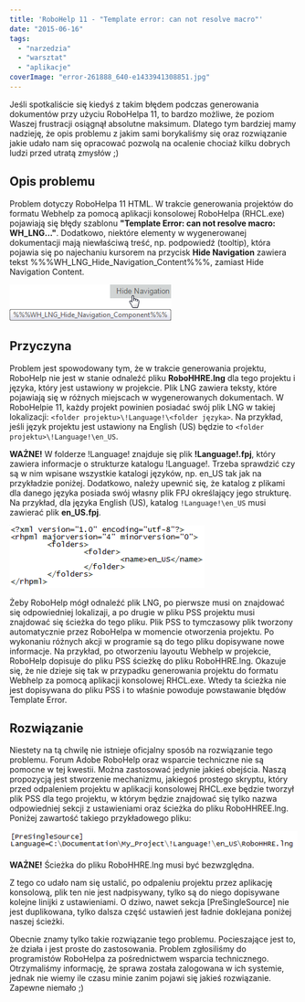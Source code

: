 ```yaml
---
title: 'RoboHelp 11 - "Template error: can not resolve macro"'
date: "2015-06-16"
tags:
  - "narzedzia"
  - "warsztat"
  - "aplikacje"
coverImage: "error-261888_640-e1433941308851.jpg"
---
```


Jeśli spotkaliście się kiedyś z takim błędem podczas generowania dokumentów przy
użyciu RoboHelpa 11, to bardzo możliwe, że poziom Waszej frustracji osiągnął
absolutne maksimum. Dlatego tym bardziej mamy nadzieję, że opis problemu z jakim
sami borykaliśmy się oraz rozwiązanie jakie udało nam się opracować pozwolą na
ocalenie chociaż kilku dobrych ludzi przed utratą zmysłów ;)

## Opis problemu

Problem dotyczy RoboHelpa 11 HTML. W trakcie generowania projektów do formatu
Webhelp za pomocą aplikacji konsolowej RoboHelpa (RHCL.exe) pojawiają się błędy
szablonu **"Template Error: can not resolve macro: WH_LNG..."**. Dodatkowo,
niektóre elementy w wygenerowanej dokumentacji mają niewłaściwą treść, np.
podpowiedź (tooltip), która pojawia się po najechaniu kursorem na przycisk
**Hide Navigation** zawiera tekst %%%WH_LNG_Hide_Navigation_Content%%%, zamiast
Hide Navigation Content.

[![tooltip2](images/tooltip2.png)](http://techwriter.pl/wp-content/uploads/2015/06/tooltip2.png)

## Przyczyna

Problem jest spowodowany tym, że w trakcie generowania projektu, RoboHelp nie
jest w stanie odnaleźć pliku **RoboHHRE.lng** dla tego projektu i języka, który
jest ustawiony w projekcie. Plik LNG zawiera teksty, które pojawiają się w
różnych miejscach w wygenerowanych dokumentach. W RoboHelpie 11, każdy projekt
powinien posiadać swój plik LNG w takiej lokalizacji:
`<folder projektu>\!Language!\<folder języka>`. Na przykład, jeśli język
projektu jest ustawiony na English (US) będzie to
`<folder projektu>\!Language!\en_US`.

**WAŻNE!** W folderze !Language! znajduje się plik **!Language!.fpj**, który
zawiera informacje o strukturze katalogu !Language!. Trzeba sprawdzić czy są w
nim wpisane wszystkie katalogi języków, np. en_US tak jak na przykładzie
poniżej. Dodatkowo, należy upewnić się, że katalog z plikami dla danego języka
posiada swój własny plik FPJ określający jego strukturę. Na przykład, dla języka
English (US), katalog `!Language!\en_US` musi zawierać plik **en_US.fpj**.

[![language_fpj](images/language_fpj.png)](http://techwriter.pl/wp-content/uploads/2015/06/language_fpj.png)

Żeby RoboHelp mógł odnaleźć plik LNG, po pierwsze musi on znajdować się
odpowiedniej lokalizaji, a po drugie w pliku PSS projektu musi znajdować się
ścieżka do tego pliku. Plik PSS to tymczasowy plik tworzony automatycznie przez
RoboHelpa w momencie otworzenia projektu. Po wykonaniu różnych akcji w programie
są do tego pliku dopisywane nowe informacje. Na przykład, po otworzeniu layoutu
Webhelp w projekcie, RoboHelp dopisuje do pliku PSS ścieżkę do pliku
RoboHHRE.lng. Okazuje się, że nie dzieje się tak w przypadku generowania
projektu do formatu Webhelp za pomocą aplikacji konsolowej RHCL.exe. Wtedy ta
ścieżka nie jest dopisywana do pliku PSS i to właśnie powoduje powstawanie
błędów Template Error.

## Rozwiązanie

Niestety na tą chwilę nie istnieje oficjalny sposób na rozwiązanie tego
problemu. Forum Adobe RoboHelp oraz wsparcie techniczne nie są pomocne w tej
kwestii. Można zastosować jedynie jakieś obejścia. Naszą propozycją jest
stworzenie mechanizmu, jakiegoś prostego skryptu, który przed odpaleniem
projektu w aplikacji konsolowej RHCL.exe będzie tworzył plik PSS dla tego
projektu, w którym będzie znajdować się tylko nazwa odpowiedniej sekcji z
ustawieniami oraz ścieżka do pliku RoboHHREE.lng. Poniżej zawartość takiego
przykładowego pliku:

[![PSS_file](images/PSS_file.png)](http://techwriter.pl/wp-content/uploads/2015/06/PSS_file.png)

**WAŻNE!** Ścieżka do pliku RoboHHRE.lng musi być bezwzględna.

Z tego co udało nam się ustalić, po odpaleniu projektu przez aplikację
konsolową, plik ten nie jest nadpisywany, tylko są do niego dopisywane kolejne
linijki z ustawieniami. O dziwo, nawet sekcja \[PreSingleSource\] nie jest
duplikowana, tylko dalsza część ustawień jest ładnie doklejana poniżej naszej
ścieżki.

Obecnie znamy tylko takie rozwiązanie tego problemu. Pocieszające jest to, że
działa i jest proste do zastosowania. Problem zgłosiliśmy do programistów
RoboHelpa za pośrednictwem wsparcia technicznego. Otrzymaliśmy informację, że
sprawa została zalogowana w ich systemie, jednak nie wiemy ile czasu minie zanim
pojawi się jakieś rozwiązanie. Zapewne niemało ;)
